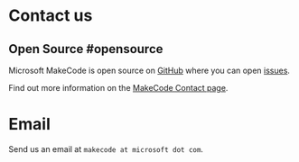 # Contact us

## Open Source #opensource

Microsoft MakeCode is open source on [GitHub](https://github.com/microsoft/pxt) where you can open [issues](https://github.com/microsoft/pxt/issues).

Find out more information on the [MakeCode Contact page](https://makecode.com/contact).

# Email

Send us an email at ``makecode at microsoft dot com``.
